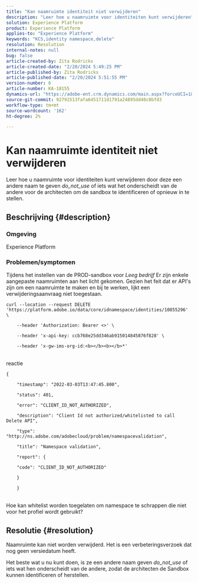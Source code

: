 ```yaml
---
title: "Kan naamruimte identiteit niet verwijderen"
description: "Leer hoe u naamruimte voor identiteiten kunt verwijderen"
solution: Experience Platform
product: Experience Platform
applies-to: "Experience Platform"
keywords: "KCS,identity namespace,delete"
resolution: Resolution
internal-notes: null
bug: false
article-created-by: Zita Rodricks
article-created-date: "2/20/2024 5:49:25 PM"
article-published-by: Zita Rodricks
article-published-date: "2/20/2024 5:51:55 PM"
version-number: 6
article-number: KA-18155
dynamics-url: "https://adobe-ent.crm.dynamics.com/main.aspx?forceUCI=1&pagetype=entityrecord&etn=knowledgearticle&id=e8603b5f-18d0-ee11-9079-6045bd006b4b"
source-git-commit: 92791513fafa6451711d1791a24895dd40c8bfd3
workflow-type: tm+mt
source-wordcount: '162'
ht-degree: 2%

---
```


# Kan naamruimte identiteit niet verwijderen


Leer hoe u naamruimte voor identiteiten kunt verwijderen door deze een andere naam te geven *do_not_use* of iets wat het onderscheidt van de andere voor de architecten om de sandbox te identificeren of opnieuw in te stellen.

## Beschrijving {#description}


### <b>Omgeving</b>

Experience Platform



### <b>Problemen/symptomen</b>

Tijdens het instellen van de PROD-sandbox voor *Leeg bedrijf* Er zijn enkele aangepaste naamruimten aan het licht gekomen. Gezien het feit dat er API&#39;s zijn om een naamruimte te maken en bij te werken, lijkt een verwijderingsaanvraag niet toegestaan.


```
curl --location --request DELETE 'https://platform.adobe.io/data/core/idnamespace/identities/10855296' \

    --header 'Authorization: Bearer <>' \

    --header 'x-api-key: ccb768e25dd346ab915014845876f828' \

    --header 'x-gw-ims-org-id:<b></b><b></b>*'
```


<br>reactie<br>

```
{

    "timestamp": "2022-03-03T13:47:45.800",

    "status": 401,

    "error": "CLIENT_ID_NOT_AUTHORIZED",

    "description": "Client Id not authorized/whitelisted to call Delete API",

    "type": "http://ns.adobe.com/adobecloud/problem/namespacevalidation",

    "title": "Namespace validation",

    "report": {

    "code": "CLIENT_ID_NOT_AUTHORIZED"

    }

    }
```


<br>Hoe kan whitelist worden toegelaten om namespace te schrappen die niet voor het profiel wordt gebruikt?<br>



## Resolutie {#resolution}


Naamruimte kan niet worden verwijderd. Het is een verbeteringsverzoek dat nog geen versiedatum heeft.

Het beste wat u nu kunt doen, is ze een andere naam geven *do_not_use* of iets wat hen onderscheidt van de andere, zodat de architecten de Sandbox kunnen identificeren of herstellen.
